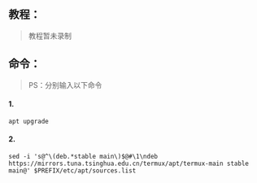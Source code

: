 ## 教程：
> 教程暂未录制
## 命令：
> PS：分别输入以下命令
#### 1.
```
apt upgrade
```
#### 2.
```
sed -i 's@^\(deb.*stable main\)$@#\1\ndeb https://mirrors.tuna.tsinghua.edu.cn/termux/apt/termux-main stable main@' $PREFIX/etc/apt/sources.list
```